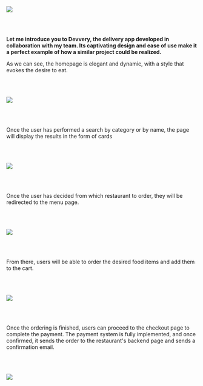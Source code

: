 
<img style="margin: 3rem 0" src="https://github.com/AndreazzaRiccardo/devvery-frontend/assets/136316597/e5d24fbf-3528-4a08-94ee-cc6270cc45dd" />

<p style="font-weight: bolder">Let me introduce you to Devvery, the delivery app developed in collaboration with my team. Its captivating design and ease of use make it a perfect example of how a similar project could be realized.</p>
<p>As we can see, the homepage is elegant and dynamic, with a style that evokes the desire to eat.</p>

<img style="margin: 3rem 0" src="https://github.com/AndreazzaRiccardo/devvery-frontend/assets/136316597/54167c43-3cf1-4dc3-8799-c5f777a07b26" />

<p>Once the user has performed a search by category or by name, the page will display the results in the form of cards</p>

<img style="margin: 3rem 0" src="https://github.com/AndreazzaRiccardo/devvery-frontend/assets/136316597/d4401dd6-d2a9-4180-869b-7facc2603f87" />

<p>Once the user has decided from which restaurant to order, they will be redirected to the menu page.</p>

<img style="margin: 3rem 0" src="https://github.com/AndreazzaRiccardo/devvery-frontend/assets/136316597/be93e73e-83e7-4168-b380-433086c0ad2c" />

<p>From there, users will be able to order the desired food items and add them to the cart.</p>

<img style="margin: 3rem 0" src="https://github.com/AndreazzaRiccardo/devvery-frontend/assets/136316597/3048d450-c11d-45bb-b54b-b319a66cb633" />

<p>Once the ordering is finished, users can proceed to the checkout page to complete the payment. The payment system is fully implemented, and once confirmed, it sends the order to the restaurant's backend page and sends a confirmation email.</p>

<img style="margin: 3rem 0" src="https://github.com/AndreazzaRiccardo/devvery-frontend/assets/136316597/fa0025e1-97f0-46c5-9627-7b81394b11cc" />







